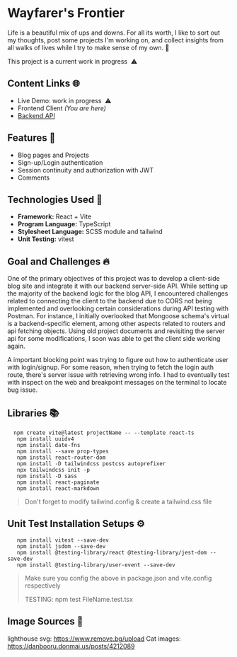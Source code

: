 # Wayfarer's Frontier

Life is a beautiful mix of ups and downs. For all its worth, I like to sort out my thoughts, post some projects I'm working on, and collect insights from all walks of lives while I try to make sense of my own. 🧳

This project is a current work in progress  ⚠️ <br>

## Content Links 🌐

- Live Demo: work in progress  ⚠️
- Frontend Client _(You are here)_
- [Backend API ](https://github.com/NovaCat35/blog-api)

## Features 🎯

- Blog pages and Projects
- Sign-up/Login authentication
- Session continuity and authorization with JWT
- Comments

## Technologies Used 🚀

- **Framework:** React + Vite
- **Program Language:** TypeScript
- **Stylesheet Language:** SCSS module and tailwind
- **Unit Testing:** vitest

## Goal and Challenges 🔥

One of the primary objectives of this project was to develop a client-side blog site and integrate it with our backend server-side API. While setting up the majority of the backend logic for the blog API, I encountered challenges related to connecting the client to the backend due to CORS not being implemented and overlooking certain considerations during API testing with Postman. For instance, I initially overlooked that Mongoose schema's virtual is a backend-specific element, among other aspects related to routers and api fetching objects. Using old project documents and revisiting the server api for some modifications, I soon was able to get the client side working again.

A important blocking point was trying to figure out how to authenticate user with login/signup. For some reason, when trying to fetch the login auth route, there's server issue with retrieving wrong info. I had to eventually test with inspect on the web and breakpoint messages on the terminal to locate bug issue.

## Libraries 📚

```
  npm create vite@latest projectName -- --template react-ts
   npm install uuidv4
   npm install date-fns
   npm install --save prop-types
   npm install react-router-dom
   npm install -D tailwindcss postcss autoprefixer
   npx tailwindcss init -p
   npm install -D sass
   npm install react-paginate
   npm install react-markdown
```

> Don't forget to modify tailwind.config & create a tailwind.css file

## Unit Test Installation Setups ⚙️

```
   npm install vitest --save-dev
   npm install jsdom --save-dev
   npm install @testing-library/react @testing-library/jest-dom --save-dev
   npm install @testing-library/user-event --save-dev
```

> Make sure you config the above in package.json and vite.config respectively
>
> TESTING: npm test FileName.test.tsx

## Image Sources 🌅

lighthouse svg: https://www.remove.bg/upload
Cat images: https://danbooru.donmai.us/posts/4212089
